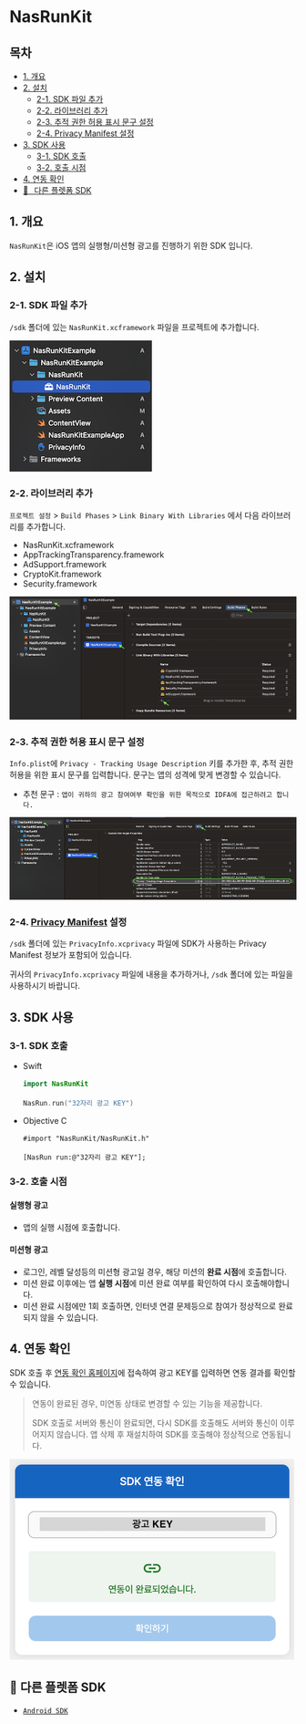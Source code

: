 # NasRunKit

## 목차
- [1. 개요](#1-개요)
- [2. 설치](#2-설치)
  - [2-1. SDK 파일 추가](#2-1-sdk-파일-추가)
  - [2-2. 라이브러리 추가](#2-2-라이브러리-추가)
  - [2-3. 추적 권한 허용 표시 문구 설정](#2-3-추적-권한-허용-표시-문구-설정)
  - [2-4. Privacy Manifest 설정](#2-4-privacy-manifest-설정)
- [3. SDK 사용](#3-sdk-사용)
  - [3-1. SDK 호출](#3-1-sdk-호출)
  - [3-2. 호출 시점](#3-2-호출-시점)
- [4. 연동 확인](#4-연동-확인)
- [🔗⠀다른 플렛폼 SDK](#-다른-플렛폼-sdk)

## 1. 개요
`NasRunKit`은 iOS 앱의 실행형/미션형 광고를 진행하기 위한 SDK 입니다.

## 2. 설치

### 2-1. SDK 파일 추가
`/sdk` 폴더에 있는 `NasRunKit.xcframework` 파일을 프로젝트에 추가합니다.

![SDK 파일 추가](img/add_sdk_file.png)

### 2-2. 라이브러리 추가
`프로젝트 설정` > `Build Phases` > `Link Binary With Libraries` 에서 다음 라이브러리를 추가합니다.

- NasRunKit.xcframework
- AppTrackingTransparency.framework
- AdSupport.framework
- CryptoKit.framework
- Security.framework

![Link Binary](img/link_library.png)

### 2-3. 추적 권한 허용 표시 문구 설정

`Info.plist`에 `Privacy - Tracking Usage Description` 키를 추가한 후, 추적 권한 허용을 위한 표시 문구를 입력합니다. 문구는 앱의 성격에 맞게 변경할 수 있습니다.

- 추천 문구 : `앱이 귀하의 광고 참여여부 확인을 위한 목적으로 IDFA에 접근하려고 합니다.`

![](img/info_privacy_tracking.png)

### 2-4. [Privacy Manifest](https://developer.apple.com/documentation/bundleresources/privacy_manifest_files) 설정

`/sdk` 폴더에 있는 `PrivacyInfo.xcprivacy` 파일에 SDK가 사용하는 Privacy Manifest 정보가 포함되어 있습니다.

귀사의 `PrivacyInfo.xcprivacy` 파일에 내용을 추가하거나, `/sdk` 폴더에 있는 파일을 사용하시기 바랍니다.

## 3. SDK 사용

### 3-1. SDK 호출
- Swift
  ```swift
  import NasRunKit

  NasRun.run("32자리 광고 KEY")
  ```
  
- Objective C
  ```objc
  #import "NasRunKit/NasRunKit.h"

  [NasRun run:@"32자리 광고 KEY"];
  ```

### 3-2. 호출 시점

#### 실행형 광고
- 앱의 실행 시점에 호출합니다.

#### 미션형 광고
- 로그인, 레벨 달성등의 미션형 광고일 경우, 해당 미션의 **완료 시점**에 호출합니다.
- 미션 완료 이후에는 앱 **실행 시점**에 미션 완료 여부를 확인하여 다시 호출해야합니다.
- 미션 완료 시점에만 1회 호출하면, 인터넷 연결 문제등으로 참여가 정상적으로 완료되지 않을 수 있습니다.

## 4. 연동 확인

SDK 호출 후 [연동 확인 홈페이지](https://ow.appang.kr/sdk/connected)에 접속하여 광고 KEY를 입력하면 연동 결과를 확인할 수 있습니다.

> 연동이 완료된 경우, 미연동 상태로 변경할 수 있는 기능을 제공합니다.
> 
> SDK 호출로 서버와 통신이 완료되면, 다시 SDK를 호출해도 서버와 통신이 이루어지지 않습니다. 앱 삭제 후 재설치하여 SDK를 호출해야 정상적으로 연동됩니다.

![](img/check_connected.png)

## 🔗 다른 플렛폼 SDK
- [`Android SDK`](https://github.com/mafin-global/nas-run-android)
